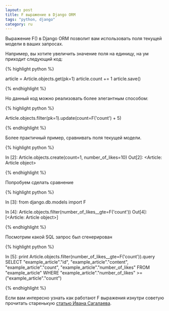 ```yaml
---
layout: post
title: F выражение в Django ORM
tags: "python, django"
category: ru
---
```


Выражение F() в Django ORM позволит вам использовать поля текущей модели в ваших запросах.

Например, вы хотите увеличить значение поля на единицу, на ум приходит следующий код:

{% highlight python %}

article = Article.objects.get(pk=1)
article.count += 1
article.save()

{% endhighlight %}

Но данный код можно реализовать более элегантным способом:

{% highlight python %}

Article.objects.filter(pk=1).update(count=F('count') + 5)

{% endhighlight %}

Более практичный пример, сравнивать поля текущей модели.

{% highlight python %}

In [2]: Article.objects.create(count=1, number_of_likes=10)
Out[2]: <Article: Article object>

{% endhighlight %}

Попробуем сделать сравнение

{% highlight python %}

In [3]: from django.db.models import F

In [4]: Article.objects.filter(number_of_likes__gte=F('count'))
Out[4]: [<Article: Article object>]

{% endhighlight %}


Посмотрим какой SQL запрос был сгенерирован

{% highlight python %}

In [5]: print Article.objects.filter(number_of_likes__gte=F('count')).query
SELECT "example_article"."id", "example_article"."content", "example_article"."count", "example_article"."number_of_likes" FROM "example_article" WHERE "example_article"."number_of_likes" >= ("example_article"."count")

{% endhighlight %}

Если вам интересно узнать как работают F выражения изнутри советую прочитать старенькую [статью Ивана Сагалаева](http://softwaremaniacs.org/blog/2008/11/21/expressions-in-django-queries/).
